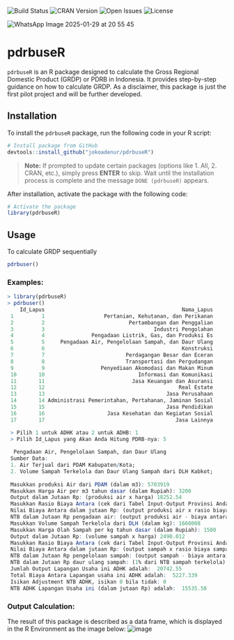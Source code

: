 ![Build Status](https://img.shields.io/badge/build-passing-brightgreen.svg)
![CRAN Version](https://img.shields.io/badge/CRAN-7.3.2-brightgreen)
![Open Issues](https://img.shields.io/badge/open%20issues-0-brightgreen)
![License](https://img.shields.io/badge/License-MIT-blue)

![WhatsApp Image 2025-01-29 at 20 55 45](https://github.com/user-attachments/assets/631a4512-912a-4fe1-bdea-929cadcf170c)


# pdrbuseR

`pdrbuseR` is an R package designed to calculate the Gross Regional Domestic Product (GRDP) or PDRB in Indonesia. It provides step-by-step guidance on how to calculate GRDP. As a disclaimer, this package is just the first pilot project and will be further developed.

## Installation

To install the `pdrbuseR` package, run the following code in your R script:

```R
# Install package from GitHub
devtools::install_github("jokoadenur/pdrbuseR")
```

> **Note:** If prompted to update certain packages (options like 1. All, 2. CRAN, etc.), simply press **ENTER** to skip. Wait until the installation process is complete and the message `DONE (pdrbuseR)` appears.

After installation, activate the package with the following code:

```R
# Activate the package
library(pdrbuseR)
```

## Usage

To calculate GRDP sequentially

```R
pdrbuser()
```

### Examples:

   ```R
   > library(pdrbuseR)
> pdrbuser()
       Id_Lapus                                            Nama_Lapus
    1         1                   Pertanian, Kehutanan, dan Perikanan
    2         2                           Pertambangan dan Penggalian
    3         3                                   Industri Pengolahan
    4         4               Pengadaan Listrik, Gas, dan Produksi Es
    5         5     Pengadaan Air, Pengelolaan Sampah, dan Daur Ulang
    6         6                                            Konstruksi
    7         7                          Perdagangan Besar dan Eceran
    8         8                          Transportasi dan Pergudangan
    9         9                  Penyediaan Akomodasi dan Makan Minum
    10       10                              Informasi dan Komunikasi
    11       11                            Jasa Keuangan dan Asuransi
    12       12                                           Real Estate
    13       13                                       Jasa Perusahaan
    14       14 Administrasi Pemerintahan, Pertahanan, Jaminan Sosial
    15       15                                       Jasa Pendidikan
    16       16                    Jasa Kesehatan dan Kegiatan Sosial
    17       17                                          Jasa Lainnya

    > Pilih 1 untuk ADHK atau 2 untuk ADHB: 1
    > Pilih Id_Lapus yang Akan Anda Hitung PDRB-nya: 5
    
     Pengadaan Air, Pengelolaan Sampah, dan Daur Ulang 
    Sumber Data:
    1. Air Terjual dari PDAM Kabupaten/Kota;
    2. Volume Sampah Terkelola dan Daur Ulang Sampah dari DLH Kabkot;
    
    Masukkan produksi Air dari PDAM (dalam m3): 5703919
    Masukkan Harga Air per m3 tahun dasar (dalam Rupiah): 3200
    Output dalam Jutaan Rp: (produksi air x harga) 18252.54 
    Masukkan Rasio Biaya Antara (cek dari Tabel Input-Output Provinsi Anda): 0.2615241561
    Nilai Biaya Antara dalam jutaan Rp: (output produksi air x rasio biaya antara) 4773.48 
    NTB dalam Jutaan Rp pengadaan air: (output produksi air - biaya antara) 13479.06 
    Masukkan Volume Sampah Terkelola dari DLH (dalam kg): 1660008
    Masukkan Harga Olah Sampah per kg tahun dasar (dalam Rupiah): 1500
    Output dalam Jutaan Rp: (volume sampah x harga) 2490.012 
    Masukkan Rasio Biaya Antara (cek dari Tabel Input-Output Provinsi Anda): 0.18227162
    Nilai Biaya Antara dalam jutaan Rp: (output sampah x rasio biaya sampah) 453.8585 
    NTB dalam Jutaan Rp pengelolaan sampah: (output sampah - biaya antara) 2036.153 
    NTB dalam Jutaan Rp daur ulang sampah: (1% dari NTB sampah terkelola) 20.36153 
    Jumlah Output Lapangan Usaha ini ADHK adalah:  20742.55 
    Total Biaya Antara Lapangan usaha ini ADHK adalah:  5227.339 
    Isikan Adjustment NTB ADHK, isikan 0 bila tidak: 0
    NTB ADHK Lapangan Usaha ini (dalam jutaan Rp) adalah:  15535.58
   ```
### Output Calculation:
  The result of this package is described as a data frame, which is displayed in the R Environment as the image below:
  ![image](https://github.com/user-attachments/assets/4182c37e-8e48-4b47-847c-7bfa083fd014)

